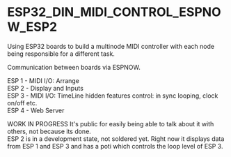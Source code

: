 # ESP32_DIN_MIDI_CONTROL_ESPNOW_ESP2
Using ESP32 boards to build a multinode MIDI controller with each node being responsible for a different task.

Communication between boards via ESPNOW.

ESP 1 - MIDI I/O: Arrange <br>
ESP 2 - Display and Inputs <br>
ESP 3 - MIDI I/O: TimeLine hidden features control: in sync looping, clock on/off etc. <br>
ESP 4 - Web Server <br>

WORK IN PROGRESS It's public for easily being able to talk about it with others, not because its done. <br>
ESP 2 is in a development state, not soldered yet. Right now it displays data from ESP 1 and ESP 3 and has a poti which controls the loop level of ESP 3.
